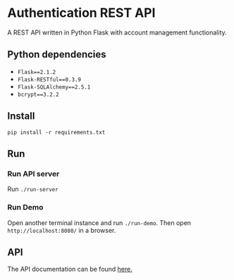 # Authentication REST API
A REST API written in Python Flask  with account management functionality.

## Python dependencies
- `Flask==2.1.2`
- `Flask-RESTful==0.3.9`
- `Flask-SQLAlchemy==2.5.1`
- `bcrypt==3.2.2`

## Install
`pip install -r requirements.txt`

## Run
### Run API server
Run `./run-server`

### Run Demo
Open another terminal instance and run `./run-demo`. Then open `http://localhost:8080/` in a browser.

## API
The API documentation can be found [here.](APIdoc.md)
